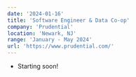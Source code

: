 ```yaml
---
date: '2024-01-16'
title: 'Software Engineer & Data Co-op'
company: 'Prudential'
location: 'Newark, NJ'
range: 'January - May 2024'
url: 'https://www.prudential.com/'
---
```


- Starting soon!

